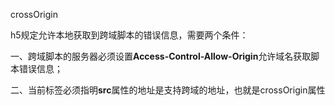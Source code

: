 crossOrigin

h5规定允许本地获取到跨域脚本的错误信息，需要两个条件：

一、跨域脚本的服务器必须设置**Access-Control-Allow-Origin**允许域名获取脚本错误信息；

二、当前标签必须指明**src**属性的地址是支持跨域的地址，也就是crossOrigin属性

